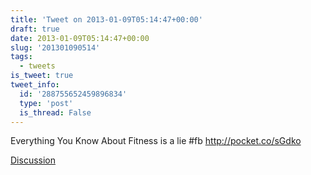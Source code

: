 ```yaml
---
title: 'Tweet on 2013-01-09T05:14:47+00:00'
draft: true
date: 2013-01-09T05:14:47+00:00
slug: '201301090514'
tags:
  - tweets
is_tweet: true
tweet_info:
  id: '288755652459896834'
  type: 'post'
  is_thread: False
---
```




Everything You Know About Fitness is a lie #fb <http://pocket.co/sGdko>

[Discussion](https://x.com/sytelus/status/288755652459896834)
